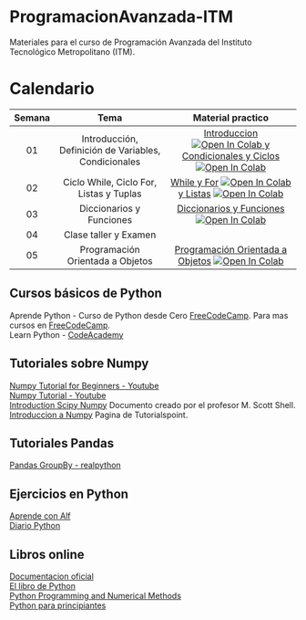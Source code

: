 # ProgramacionAvanzada-ITM
Materiales para el curso de Programación Avanzada del Instituto Tecnológico Metropolitano (ITM).

# Calendario
| Semana |                             Tema                              |                  Material practico |
| :-----------: | :--------------------------------------------------------------: |:----------------------------------------------------------------------------------------------------------------------------: | 
|      01       |  Introducción, Definición de Variables, Condicionales           |    [Introduccion](https://github.com/cgl-itm/ProgramacionAvanzada-ITM/blob/main/notebooks/01_IntroduccionPython.ipynb) <a target="_blank" href="https://colab.research.google.com/github/cgl-itm/ProgramacionAvanzada-ITM/blob/main/notebooks/01_IntroduccionPython.ipynb"> <img src="https://colab.research.google.com/assets/colab-badge.svg" alt="Open In Colab"/> y [Condicionales y Ciclos](https://github.com/cgl-itm/ProgramacionAvanzada-ITM/blob/main/notebooks/02_Condicionales_y_Ciclos.ipynb) <a target="_blank" href="https://colab.research.google.com/github/cgl-itm/ProgramacionAvanzada-ITM/blob/main/notebooks/02_Condicionales_y_Ciclos.ipynb"> <img src="https://colab.research.google.com/assets/colab-badge.svg" alt="Open In Colab"/> | 
|      02       |  Ciclo While, Ciclo For, Listas y Tuplas    | [While y For](https://github.com/cgl-itm/ProgramacionAvanzada-ITM/blob/main/notebooks/03_While_For.ipynb) <a target="_blank" href="https://colab.research.google.com/gist/cgl-itm/ProgramacionAvanzada-ITM/blob/main/notebooks/03_While_For.ipynb"> <img src="https://colab.research.google.com/assets/colab-badge.svg" alt="Open In Colab"/> y  [Listas](https://github.com/cgl-itm/ProgramacionAvanzada-ITM/blob/main/notebooks/04_Listas.ipynb) <a target="_blank" href="https://colab.research.google.com/github/cgl-itm/ProgramacionAvanzada-ITM/blob/main/notebooks/04_Listas.ipynb"> <img src="https://colab.research.google.com/assets/colab-badge.svg" alt="Open In Colab"/>  |
|      03       |  Diccionarios y Funciones   |   [Diccionarios y Funciones](https://github.com/cgl-itm/ProgramacionAvanzada-ITM/blob/main/notebooks/05_Diccionarios_funciones.ipynb) <a target="_blank" href="https://colab.research.google.com/github/cgl-itm/ProgramacionAvanzada-ITM/blob/main/notebooks/05_Diccionarios_funciones.ipynb"> <img src="https://colab.research.google.com/assets/colab-badge.svg" alt="Open In Colab"/>   | 
|      04       |  Clase taller y Examen   |      | 
|      05       |  Programación Orientada a Objetos   |  [Programación Orientada a Objetos](https://github.com/cgl-itm/ProgramacionAvanzada-ITM/blob/main/notebooks/06_OOP_ProgOrientadaObj.ipynb) <a target="_blank" href="https://colab.research.google.com/github/cgl-itm/ProgramacionAvanzada-ITM/blob/main/notebooks/06_OOP_ProgOrientadaObj.ipynb"> <img src="https://colab.research.google.com/assets/colab-badge.svg" alt="Open In Colab"/>  | 

## Cursos básicos de Python
Aprende Python - Curso de Python desde Cero [FreeCodeCamp](https://www.youtube.com/watch?v=DLikpfc64cA).
Para mas cursos en [FreeCodeCamp](https://www.freecodecamp.org/espanol/). <br>
Learn Python - [CodeAcademy](https://www.codecademy.com/learn/learn-python) 

## Tutoriales sobre Numpy
[Numpy Tutorial for Beginners - Youtube](https://www.youtube.com/watch?v=QUT1VHiLmmI) <br>
[Numpy Tutorial - Youtube](https://www.youtube.com/watch?v=rN0TREj8G7U)  <br>
[Introduction Scipy Numpy](https://sites.engineering.ucsb.edu/~shell/che210d/numpy.pdf) Documento creado por el profesor M. Scott Shell. <br>
[Introduccion a Numpy](https://www.tutorialspoint.com/numpy/numpy_introduction.htm) Pagina de Tutorialspoint. <br>

## Tutoriales Pandas
[Pandas GroupBy - realpython](https://realpython.com/pandas-groupby/) <br>

## Ejercicios en Python
[Aprende con Alf](https://aprendeconalf.es/docencia/python/ejercicios/) <br>
[Diario Python](https://pythondiario.com/ejercicios-de-programacion-python) <br>

## Libros online
[Documentacion oficial](https://docs.python.org/3/contents.html) <br>
[El libro de Python](https://ellibrodepython.com/) <br>
[Python Programming and Numerical Methods](https://pythonnumericalmethods.berkeley.edu/notebooks/Index.html)<br>
[Python para principiantes](https://uniwebsidad.com/libros/python) 
